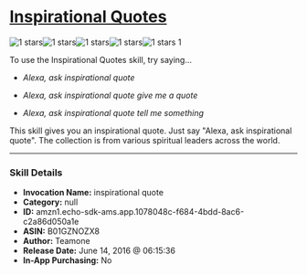 # [Inspirational Quotes](http://alexa.amazon.com/#skills/amzn1.echo-sdk-ams.app.1078048c-f684-4bdd-8ac6-c2a86d050a1e)
![1 stars](../../images/ic_star_black_18dp_1x.png)![1 stars](../../images/ic_star_border_black_18dp_1x.png)![1 stars](../../images/ic_star_border_black_18dp_1x.png)![1 stars](../../images/ic_star_border_black_18dp_1x.png)![1 stars](../../images/ic_star_border_black_18dp_1x.png) 1

To use the Inspirational Quotes skill, try saying...

* *Alexa, ask inspirational quote*

* *Alexa, ask inspirational quote give me a quote*

* *Alexa, ask inspirational quote tell me something*

This skill gives you an inspirational quote. Just say "Alexa, ask inspirational quote". The collection is from various spiritual leaders across the world.

***

### Skill Details

* **Invocation Name:** inspirational quote
* **Category:** null
* **ID:** amzn1.echo-sdk-ams.app.1078048c-f684-4bdd-8ac6-c2a86d050a1e
* **ASIN:** B01GZNOZX8
* **Author:** Teamone
* **Release Date:** June 14, 2016 @ 06:15:36
* **In-App Purchasing:** No
